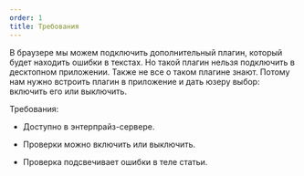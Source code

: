 ```yaml
---
order: 1
title: Требования
---
```


В браузере мы можем подключить дополнительный плагин, который будет находить ошибки в текстах. Но такой плагин нельзя подключить в десктопном приложении. Также не все о таком плагине знают. Потому нам нужно встроить плагин в приложение и дать юзеру выбор: включить его или выключить.

Требования:

-  Доступно в энтерпрайз-сервере.

-  Проверки можно включить или выключить.

-  Проверка подсвечивает ошибки в теле статьи.